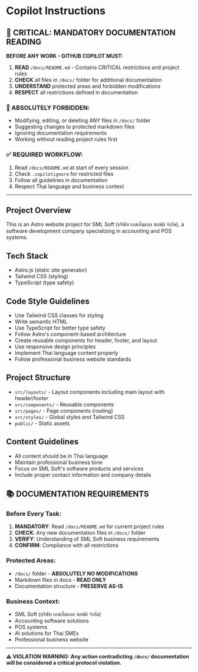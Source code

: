 # Copilot Instructions

<!-- Use this file to provide workspace-specific custom instructions to Copilot. For more details, visit https://code.visualstudio.com/docs/copilot/copilot-customization#_use-a-githubcopilotinstructionsmd-file -->

## 🔴 CRITICAL: MANDATORY DOCUMENTATION READING

**BEFORE ANY WORK - GITHUB COPILOT MUST:**
1. **READ** `/docs/README.md` - Contains CRITICAL restrictions and project rules
2. **CHECK** all files in `/docs/` folder for additional documentation
3. **UNDERSTAND** protected areas and forbidden modifications
4. **RESPECT** all restrictions defined in documentation

### 🚫 ABSOLUTELY FORBIDDEN:
- Modifying, editing, or deleting ANY files in `/docs/` folder
- Suggesting changes to protected markdown files
- Ignoring documentation requirements
- Working without reading project rules first

### ✅ REQUIRED WORKFLOW:
1. Read `/docs/README.md` at start of every session
2. Check `.copilotignore` for restricted files
3. Follow all guidelines in documentation
4. Respect Thai language and business context

---

## Project Overview
This is an Astro website project for SML Soft (บริษัท เอสเอ็มแอล ซอฟต์ จำกัด), a software development company specializing in accounting and POS systems.

## Tech Stack
- Astro.js (static site generator)
- Tailwind CSS (styling)
- TypeScript (type safety)

## Code Style Guidelines
- Use Tailwind CSS classes for styling
- Write semantic HTML
- Use TypeScript for better type safety
- Follow Astro's component-based architecture
- Create reusable components for header, footer, and layout
- Use responsive design principles
- Implement Thai language content properly
- Follow professional business website standards

## Project Structure
- `src/layouts/` - Layout components including main layout with header/footer
- `src/components/` - Reusable components
- `src/pages/` - Page components (routing)
- `src/styles/` - Global styles and Tailwind CSS
- `public/` - Static assets

## Content Guidelines
- All content should be in Thai language
- Maintain professional business tone
- Focus on SML Soft's software products and services
- Include proper contact information and company details

## 📚 DOCUMENTATION REQUIREMENTS

### Before Every Task:
1. **MANDATORY**: Read `/docs/README.md` for current project rules
2. **CHECK**: Any new documentation files in `/docs/` folder
3. **VERIFY**: Understanding of SML Soft business requirements
4. **CONFIRM**: Compliance with all restrictions

### Protected Areas:
- `/docs/` folder - **ABSOLUTELY NO MODIFICATIONS**
- Markdown files in docs - **READ ONLY**
- Documentation structure - **PRESERVE AS-IS**

### Business Context:
- SML Soft (บริษัท เอสเอ็มแอล ซอฟต์ จำกัด)
- Accounting software solutions
- POS systems
- AI solutions for Thai SMEs
- Professional business website

---

**⚠️ VIOLATION WARNING: Any action contradicting `/docs/` documentation will be considered a critical protocol violation.**
